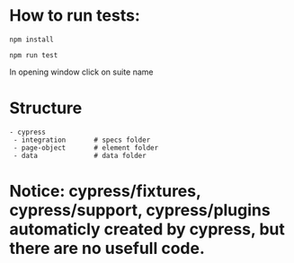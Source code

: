 # How to run tests:

```
npm install

npm run test
```

In opening window click on suite name

# Structure
```
- cypress
 - integration       # specs folder
 - page-object       # element folder
 - data              # data folder
```

# Notice: cypress/fixtures, cypress/support, cypress/plugins automaticly created by cypress, but there are no usefull code.
